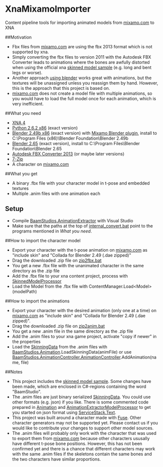 XnaMixamoImporter
==========

Content pipeline tools for importing animated models from [mixamo.com](https://www.mixamo.com) to XNA

##Motivation
- Fbx files from [mixamo.com](https://www.mixamo.com) are using the fbx 2013 format which is not supported by xna.
- Simply converting the fbx files to version 2011 with the Autodesk FBX Converter leads to animations where the bones are awfully distorted when using the official xna [skinned model sample](http://xbox.create.msdn.com/en-US/education/catalog/sample/skinned_model) (e.g. long and bent legs or worse).
- Another approach [using blender](http://community.mixamo.com/mixamo/topics/distorted_injured_walk_model_in_xna_4_0) works great with animations, but the textures will be unassigned unless you reassign them by hand. However, this is the approach that this project is based on.
- [mixamo.com](https://www.mixamo.com) does not create a model file with multiple animations, so you would have to load the full model once for each animation, which is very inefficient.

##What you need
- [XNA 4](http://www.microsoft.com/en-us/download/details.aspx?id=23714)
- [Python 2.6.2 x86](https://www.python.org/download/releases/2.6.2) (exact version)
- [Blender 2.49b x86](http://download.blender.org/release/Blender2.49b/) (exact version) with [Mixamo Blender plugin](https://www.mixamo.com/files/misc/blender_collada1.4.1_importer_win32.zip), install to C:\Program Files (x86)\Blender Foundation\Blender 2.49b
- [Blender 2.65](http://download.blender.org/release/Blender2.65/) (exact version), install to C:\Program Files\Blender Foundation\Blender 2.65
- [Autodesk FBX Converter 2013](http://usa.autodesk.com/adsk/servlet/pc/item?siteID=123112&id=10775920) (or maybe later versions)
- [7-Zip](http://www.7-zip.org/)
- A character on [mixamo.com](https://www.mixamo.com)

##What you get
- A binary .fbx file with your character model in t-pose and embedded textures
- Multiple .anim files with one animation each

## Setup
- Compile [BaamStudios.AnimationExtractor](BaamStudios.AnimationExtractor) with Visual Studio
- Make sure that the paths at the top of [internal_convert.bat](Scripts/internal_convert.bat) point to the programs mentioned in _What you need_.

##How to import the character model
- Export your character with the t-pose animation on [mixamo.com](https://www.mixamo.com) as "include skin" and "Collada for Blender 2.49 (.dae zipped)"
- Drag the downloaded .zip file on [zip2fbx.bat](Scripts/zip2fbx.bat)
- You get a new .fbx file with the unanimated character in the same directory as the .zip file
- Add the .fbx file to your xna content project, process with [SkinnedModelProcessor](SkinningSample/SkinnedModelPipeline/SkinnedModelProcessor.cs)
- Load the Model from the .fbx file with ContentManager.Load&lt;Model&gt;(modelPath)

##How to import the animations
- Export your character with the desired animation (only one at a time) on [mixamo.com](https://www.mixamo.com) as "include skin" and "Collada for Blender 2.49 (.dae zipped)".
- Drag the downloaded .zip file on [zip2anim.bat](Scripts/zip2anim.bat)
- You get a new .anim file in the same directory as the .zip file
- Add the .anim files to your xna game project, activate "copy if newer" in the properties
- Load the [SkinningData](SkinningSample/SkinnedModel/SkinningData.cs) from the .anim files with [BaamStudios.Animation](BaamStudios.AnimationController/Animation.cs).LoadSkinningData(animFile) or use [BaamStudios.AnimationController.AnimationController](BaamStudios.AnimationController/AnimationController.cs).AddAnimation(name, file)

##Notes
- This project includes the [skinned model sample](http://xbox.create.msdn.com/en-US/education/catalog/sample/skinned_model). Some changes have been made, which are enclosed in C#-regions containing the word "BaamStudio".
- The .anim files are just binary serialized [SkinningData](SkinningSample/SkinnedModel/SkinningData.cs). You could use other formats (e.g. json) if you like. There is some commented code prepared in [Animation](BaamStudios.AnimationController/Animation.cs) and [AnimationExtractorModelProcessor](BaamStudios.AnimationExtractorPipeline/AnimationExtractorModelProcessor.cs) to get you started on json format using [ServiceStack.Text](https://servicestack.net/text).
- This project was built around a character made with [Fuse](https://www.mixamo.com/fuse). Other character generators may not be supported yet. Please contact us if you would like to contribute your changes to support other model sources.
- The .anim files will probably only work with the character that was used to export them from [mixamo.com](https://www.mixamo.com) because other characters ususally have different t-pose bone positions. However, this has not been confirmed yet and there is a chance that different characters may work with the same .anim files if the skeletons contain the same bones and the two characters have similar proportions.
